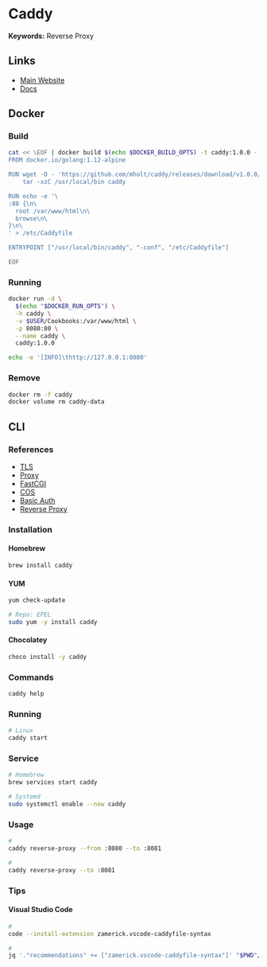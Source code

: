 # Caddy

**Keywords:** Reverse Proxy

## Links

- [Main Website](https://caddyserver.com)
- [Docs](https://caddyserver.com/docs)

## Docker

### Build

```sh
cat << \EOF | docker build $(echo $DOCKER_BUILD_OPTS) -t caddy:1.0.0 -
FROM docker.io/golang:1.12-alpine

RUN wget -O - 'https://github.com/mholt/caddy/releases/download/v1.0.0/caddy_v1.0.0_linux_amd64.tar.gz' | \
    tar -xzC /usr/local/bin caddy

RUN echo -e '\
:80 {\n\
  root /var/www/html\n\
  browse\n\
}\n\
' > /etc/Caddyfile

ENTRYPOINT ["/usr/local/bin/caddy", "-conf", "/etc/Caddyfile"]

EOF
```

### Running

```sh
docker run -d \
  $(echo "$DOCKER_RUN_OPTS") \
  -h caddy \
  -v $USER/Cookbooks:/var/www/html \
  -p 8080:80 \
  --name caddy \
  caddy:1.0.0
```

```sh
echo -e '[INFO]\thttp://127.0.0.1:8080'
```

### Remove

```sh
docker rm -f caddy
docker volume rm caddy-data
```

## CLI

### References

- [TLS](https://caddyserver.com/v1/docs/tls)
- [Proxy](https://caddyserver.com/v1/docs/proxy)
- [FastCGI](https://caddyserver.com/v1/docs/fastcgi)
- [COS](https://caddyserver.com/v1/docs/http.cors)
- [Basic Auth](https://caddyserver.com/v1/docs/basicauth)
- [Reverse Proxy](https://caddyserver.com/docs/quick-starts/reverse-proxy)

### Installation

#### Homebrew

```sh
brew install caddy
```

#### YUM

```sh
yum check-update

# Repo: EPEL
sudo yum -y install caddy
```

#### Chocolatey

```sh
choco install -y caddy
```

### Commands

```sh
caddy help
```

### Running

```sh
# Linux
caddy start
```

### Service

```sh
# Homebrew
brew services start caddy

# Systemd
sudo systemctl enable --now caddy
```

### Usage

```sh
#
caddy reverse-proxy --from :8080 --to :8081

#
caddy reverse-proxy --to :8081
```

### Tips

<!-- #### Configuration

```sh
# Homebrew
/usr/libexec/PlistBuddy -c 'Print :ProgramArguments' "$(brew --prefix caddy)"/homebrew.mxcl.caddy.plist
sudo install -dm 775 -o "$USER" -g admin /var/www/html
sudo install -dm 775 -o root -g admin /var/log/caddy

## TBD
sudo tee -a /usr/local/etc/Caddyfile << EOF
:8080 {
  root /var/www/html
  gzip
  browse
  log /var/log/caddy/access.log
  errors /var/log/caddy/error.log
}
EOF

## TBD
sudo tee -a /usr/local/etc/Caddyfile << EOF
example.local:8443 {
  <...>
  tls self_signed
  # tls /etc/ssl/certs/domain.tld/server/server.pem /etc/ssl/certs/domain.tld/server/server.key
}
EOF

# :8000

# reverse_proxy 127.0.0.1:8080

# Linux

/etc/caddy/caddy.conf

sudo systemctl restart caddy
``` -->

<!-- ####

```sh
#
sudo hostess add app.domain.tld 127.0.0.1

#
caddy -conf <(cat << EOF
  app.domain.tld
  root /var/www/html
  tls off
EOF
)

# SSL with Let's Encrypt
caddy \
  -agree \
  -email admin@domain.tld \
  -host app.domain.tld \
  -root /var/www/html
``` -->

#### Visual Studio Code

```sh
#
code --install-extension zamerick.vscode-caddyfile-syntax

#
jq '."recommendations" += ["zamerick.vscode-caddyfile-syntax"]' "$PWD"/.vscode/extensions.json | sponge "$PWD"/.vscode/extensions.json
```

<!-- #### Caddy Configuration

```sh
# Homebrew
cat << EOF > /usr/local/etc/Caddyfile
:80 {
  root /var/www/html

  fastcgi / 127.0.0.1:9000 php {
    index index.php
  }

  gzip

  tls admin@domain.tld
}
EOF
```

```sh
# Homebrew
brew services restart caddy
``` -->

<!-- #### PHP-FPM

```sh
phpbrew fpm start
```

```sh
# Homebrew
caddy -conf <(cat << EOF
:8080 {
  root /var/www/html

  fastcgi / 127.0.0.1:9000 php {
    index index.php
  }

  gzip
}
EOF
)
``` -->

<!-- ### Logs

```sh
tail -f /var/log/caddy/access.log
tail -f /var/log/caddy/error.log
``` -->
